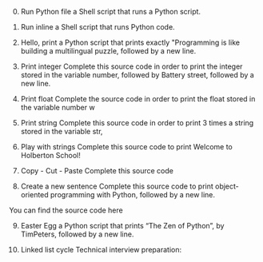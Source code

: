 0. Run Python file
a Shell script that runs a Python script.

1. Run inline
a Shell script that runs Python code.

2. Hello, print
a Python script that prints exactly "Programming is like building a multilingual puzzle, followed by a new line.

3. Print integer
Complete this source code in order to print the integer stored in the variable number, followed by Battery street, followed by a new line.

4. Print float
Complete the source code in order to print the float stored in the variable number w

5. Print string
Complete this source code in order to print 3 times a string stored in the variable str, 

6. Play with strings
Complete this source code to print Welcome to Holberton School!

7. Copy - Cut - Paste
Complete this source code

8. Create a new sentence
Complete this source code to print object-oriented programming with Python, followed by a new line.

You can find the source code here

9. Easter Egg
a Python script that prints “The Zen of Python”, by TimPeters, followed by a new line.

10. Linked list cycle
Technical interview preparation:
